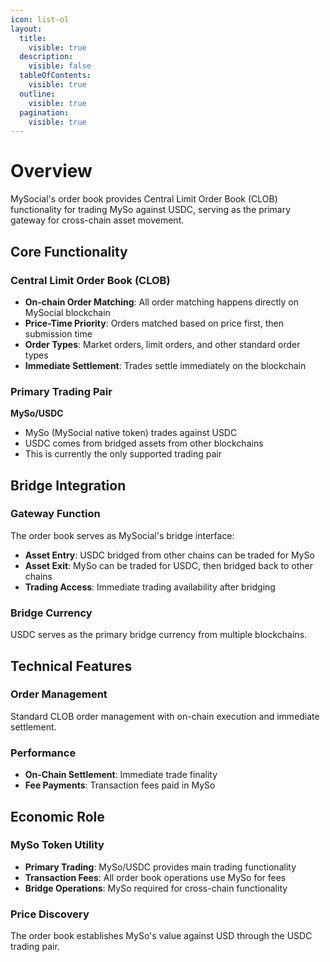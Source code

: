 ```yaml
---
icon: list-ol
layout:
  title:
    visible: true
  description:
    visible: false
  tableOfContents:
    visible: true
  outline:
    visible: true
  pagination:
    visible: true
---
```


# Overview

MySocial's order book provides Central Limit Order Book (CLOB) functionality for trading MySo against USDC, serving as the primary gateway for cross-chain asset movement.

## Core Functionality

### Central Limit Order Book (CLOB)
- **On-chain Order Matching**: All order matching happens directly on MySocial blockchain
- **Price-Time Priority**: Orders matched based on price first, then submission time
- **Order Types**: Market orders, limit orders, and other standard order types
- **Immediate Settlement**: Trades settle immediately on the blockchain

### Primary Trading Pair
**MySo/USDC**
- MySo (MySocial native token) trades against USDC
- USDC comes from bridged assets from other blockchains
- This is currently the only supported trading pair

## Bridge Integration

### Gateway Function
The order book serves as MySocial's bridge interface:
- **Asset Entry**: USDC bridged from other chains can be traded for MySo
- **Asset Exit**: MySo can be traded for USDC, then bridged back to other chains
- **Trading Access**: Immediate trading availability after bridging

### Bridge Currency
USDC serves as the primary bridge currency from multiple blockchains.

## Technical Features

### Order Management
Standard CLOB order management with on-chain execution and immediate settlement.

### Performance
- **On-Chain Settlement**: Immediate trade finality
- **Fee Payments**: Transaction fees paid in MySo

## Economic Role

### MySo Token Utility
- **Primary Trading**: MySo/USDC provides main trading functionality
- **Transaction Fees**: All order book operations use MySo for fees
- **Bridge Operations**: MySo required for cross-chain functionality

### Price Discovery
The order book establishes MySo's value against USD through the USDC trading pair.
